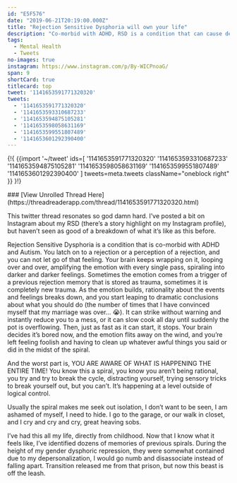 ```yaml
---
id: "E5F576"
date: "2019-06-21T20:19:00.000Z"
title: "Rejection Sensitive Dysphoria will own your life"
description: "Co-morbid with ADHD, RSD is a condition that can cause debilitating depressive episodes without notice."
tags:
  - Mental Health
  - Tweets
no-images: true
instagram: https://www.instagram.com/p/By-WICPnoaG/
span: 9
shortCard: true
titlecard: top
tweet: '1141653591771320320'
tweets:
  - '1141653591771320320'
  - '1141653593310687233'
  - '1141653594875105281'
  - '1141653598058631169'
  - '1141653599551807489'
  - '1141653601292390400'
---
```


{!{
{{import '~/tweet' ids=[
  '1141653591771320320'
  '1141653593310687233'
  '1141653594875105281'
  '1141653598058631169'
  '1141653599551807489'
  '1141653601292390400'
] tweets=meta.tweets className="oneblock right" }}
}!}

<!--[-->### [View Unrolled Thread Here](https://threadreaderapp.com/thread/1141653591771320320.html)<!--]-->

This twitter thread resonates so god damn hard. I’ve posted a bit on Instagram about my RSD (there’s a story highlight on my Instagram profile), but haven’t seen as good of a breakdown of what it’s like as this before.

Rejection Sensitive Dysphoria is a condition that is co-morbid with ADHD and Autism. You latch on to a rejection or a perception of a rejection, and you can not let go of that feeling. Your brain keeps wrapping on it, looping over and over, amplifying the emotion with every single pass, spiraling into darker and darker feelings. Sometimes the emotion comes from a trigger of a previous rejection memory that is stored as trauma, sometimes it is completely new trauma. As the emotion builds, rationality about the events and feelings breaks down, and you start leaping to dramatic conclusions about what you should do (the number of times that I have convinced myself that my marriage was over... 😭). It can strike without warning and instantly reduce you to a mess, or it can slow cook all day until suddenly the pot is overflowing. Then, just as fast as it can start, it stops. Your brain decides it’s bored now, and the emotion flits away on the wind, and you’re left feeling foolish and having to clean up whatever awful things you said or did in the midst of the spiral.

And the worst part is, YOU ARE AWARE OF WHAT IS HAPPENING THE ENTIRE TIME! You know this a spiral, you know you aren’t being rational, you try and try to break the cycle, distracting yourself, trying sensory tricks to break yourself out, but you can’t. It’s happening at a level outside of logical control.

Usually the spiral makes me seek out isolation, I don’t want to be seen, I am ashamed of myself, I need to hide. I go to the garage, or our walk in closet, and I cry and cry and cry, great heaving sobs.

I’ve had this all my life, directly from childhood. Now that I know what it feels like, I’ve identified dozens of memories of previous spirals. During the height of my gender dysphoric repression, they were somewhat contained due to my depersonalization, I would go numb and disassociate instead of falling apart. Transition released me from that prison, but now this beast is off the leash.
